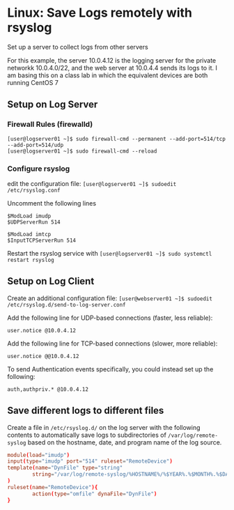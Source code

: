 # Linux: Save Logs remotely with rsyslog

Set up a server to collect logs from other servers

For this example, the server 10.0.4.12 is the logging server for the private networkk 10.0.4.0/22, and the web server at 10.0.4.4 sends its logs to it. I am basing this on a class lab in which the equivalent devices are both running CentOS 7

## Setup on Log Server

### Firewall Rules (firewalld)

```
[user@logserver01 ~]$ sudo firewall-cmd --permanent --add-port=514/tcp --add-port=514/udp
[user@logserver01 ~]$ sudo firewall-cmd --reload
```

### Configure rsyslog

edit the configuration file:
`[user@logserver01 ~]$ sudoedit /etc/rsyslog.conf`

Uncomment the following lines

```
$ModLoad imudp
$UDPServerRun 514

$ModLoad imtcp
$InputTCPServerRun 514
```
Restart the rsyslog service with `[user@logserver01 ~]$ sudo systemctl restart rsyslog`

## Setup on Log Client

Create an additional configuration file:
`[user@webserver01 ~]$ sudoedit /etc/rsyslog.d/send-to-log-server.conf`

Add the following line for UDP-based connections (faster, less reliable):
```
user.notice @10.0.4.12
```

Add the following line for TCP-based connections (slower, more reliable):
```
user.notice @@10.0.4.12
```

To send Authentication events specifically, you could instead set up the following:

```
auth,authpriv.* @10.0.4.12
```
## Save different logs to different files

Create a file in `/etc/rsyslog.d/` on the log server with the following contents to automatically save logs to subdirectories of `/var/log/remote-syslog` based on the hostname, date, and program name of the log source.

```conf
module(load="imudp")
input(type="imudp" port="514" ruleset="RemoteDevice")
template(name="DynFile" type="string"
        string="/var/log/remote-syslog/%HOSTNAME%/%$YEAR%.%$MONTH%.%$DAY%.%PROGRAMNAME%.log"
)
ruleset(name="RemoteDevice"){
        action(type="omfile" dynaFile="DynFile")
}
```
